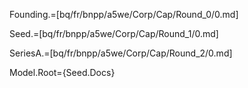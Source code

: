 
Founding.=[bq/fr/bnpp/a5we/Corp/Cap/Round_0/0.md]

Seed.=[bq/fr/bnpp/a5we/Corp/Cap/Round_1/0.md]

SeriesA.=[bq/fr/bnpp/a5we/Corp/Cap/Round_2/0.md]

Model.Root={Seed.Docs}

